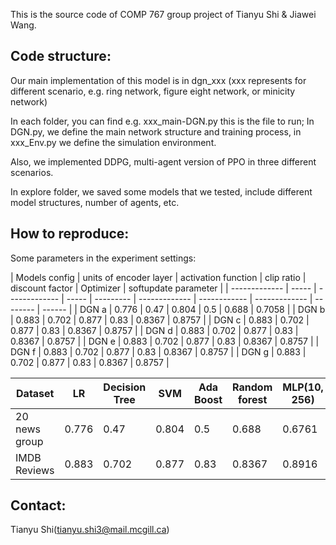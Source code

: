 This is the source code of COMP 767 group project of Tianyu Shi & Jiawei Wang.


## Code structure:

Our main implementation of this model is in dgn_xxx (xxx represents for different scenario, e.g. ring network, figure eight network, or minicity network)

In each folder, you can find e.g. xxx_main-DGN.py this is the file to run; In DGN.py, we define the main network structure and training process, in xxx_Env.py we define the simulation environment. 

Also, we implemented DDPG, multi-agent version of PPO in three different scenarios.

In explore folder, we saved some models that we tested, include different model structures, number of agents, etc.

## How to reproduce:

Some parameters in the experiment settings:


| Models config    | units of encoder layer    | activation function | clip ratio   | discount factor | Optimizer | softupdate parameter | 
| ------------- | ----- | ------------- | ----- | --------- | ------------- | ------------ | ------------- | -------- | ------ |
| DGN  a | 0.776 | 0.47          | 0.804 | 0.5       | 0.688         | 0.7058     |
| DGN  b  | 0.883 | 0.702         | 0.877 | 0.83      | 0.8367        | 0.8757       |
| DGN  c  | 0.883 | 0.702         | 0.877 | 0.83      | 0.8367        | 0.8757    |
| DGN  d  | 0.883 | 0.702         | 0.877 | 0.83      | 0.8367        | 0.8757     |
| DGN  e  | 0.883 | 0.702         | 0.877 | 0.83      | 0.8367        | 0.8757     |
| DGN  f  | 0.883 | 0.702         | 0.877 | 0.83      | 0.8367        | 0.8757    |
| DGN  g  | 0.883 | 0.702         | 0.877 | 0.83      | 0.8367        | 0.8757    |



| Dataset       | LR    | Decision Tree | SVM   | Ada Boost | Random forest | MLP(10, 256) | 
| ------------- | ----- | ------------- | ----- | --------- | ------------- | ------------ | 
| 20 news group | 0.776 | 0.47          | 0.804 | 0.5       | 0.688         | 0.6761 |
| IMDB Reviews  | 0.883 | 0.702         | 0.877 | 0.83      | 0.8367        |0.8916 |



## Contact:
Tianyu Shi(tianyu.shi3@mail.mcgill.ca) 

